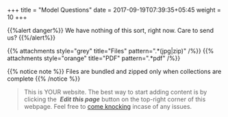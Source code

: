 +++
title = "Model Questions"
date =  2017-09-19T07:39:35+05:45
weight = 10
+++

{{%alert danger%}}
We have nothing of this sort, right now. Care to send us?
{{%/alert%}}

{{% attachments style="grey" title="Files" pattern=".*(jpg|zip)" /%}}
{{% attachments style="orange" title="PDF" pattern=".*pdf" /%}}

{{% notice note %}}
Files are bundled and zipped only when collections are complete
{{% /notice %}}


> This is YOUR website. The best way to start adding content is by clicking the <i class="fa fa-code-fork">&nbsp;__Edit this page__</i> button on the top-right corner of this webpage. Feel free to [come knocking](https://m.me/CSITauthority "We're responsive on messenger!") incase of any issues.
